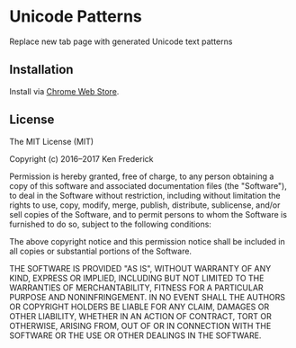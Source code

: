 Unicode Patterns
==============

Replace new tab page with generated Unicode text patterns



Installation
-------------

Install via [Chrome Web Store](https://chrome.google.com/webstore/detail/unicode-patterns/kpojnenkeikgfiadhgbbnmdkginfeioa).



License
-------------
The MIT License (MIT)

Copyright (c) 2016–2017 Ken Frederick

Permission is hereby granted, free of charge, to any person obtaining a copy of this software and associated documentation files (the "Software"), to deal in the Software without restriction, including without limitation the rights to use, copy, modify, merge, publish, distribute, sublicense, and/or sell copies of the Software, and to permit persons to whom the Software is furnished to do so, subject to the following conditions:

The above copyright notice and this permission notice shall be included in all copies or substantial portions of the Software.

THE SOFTWARE IS PROVIDED "AS IS", WITHOUT WARRANTY OF ANY KIND, EXPRESS OR IMPLIED, INCLUDING BUT NOT LIMITED TO THE WARRANTIES OF MERCHANTABILITY, FITNESS FOR A PARTICULAR PURPOSE AND NONINFRINGEMENT. IN NO EVENT SHALL THE AUTHORS OR COPYRIGHT HOLDERS BE LIABLE FOR ANY CLAIM, DAMAGES OR OTHER LIABILITY, WHETHER IN AN ACTION OF CONTRACT, TORT OR OTHERWISE, ARISING FROM, OUT OF OR IN CONNECTION WITH THE SOFTWARE OR THE USE OR OTHER DEALINGS IN THE SOFTWARE.
